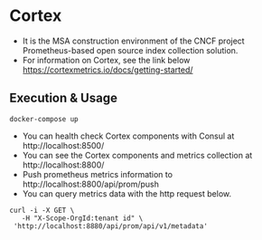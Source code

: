 #  Cortex

* It is the MSA construction environment of the CNCF project Prometheus-based open source index collection solution.
* For information on Cortex, see the link below
https://cortexmetrics.io/docs/getting-started/

## Execution & Usage

```
docker-compose up
```

* You can health check Cortex components with Consul at http://localhost:8500/
* You can see the Cortex components and metrics collection at http://localhost:8800/
* Push prometheus metrics information to http://localhost:8800/api/prom/push
* You can query metrics data with the http request below.
```
curl -i -X GET \
   -H "X-Scope-OrgId:tenant id" \
 'http://localhost:8880/api/prom/api/v1/metadata'
```
